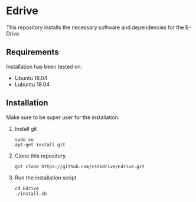 # Edrive
This repository installs the necessary software and dependencies for the E-Drive.

## Requirements
Installation has been tested on:
- Ubuntu 18.04
- Lubuntu 18.04
## Installation
Make sure to be super user for the installation.
1. Install git
    ```
    sudo su
    apt-get install git
    ```
2. Clone this repository
    ```
    git clone https://github.com/cstEdrive/Edrive.git
    ```
3. Run the installation script
    ```
    cd Edrive
    ./install.sh
    ```

